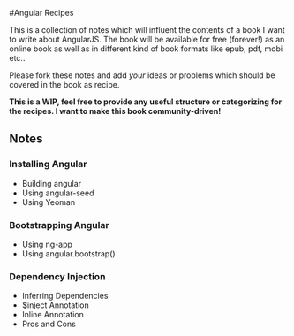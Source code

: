 #Angular Recipes

This is a collection of notes which will influent the contents of a book I want to write
about AngularJS. The book will be available for free (forever!) as an online book as well 
as in different kind of book formats like epub, pdf, mobi etc..

Please fork these notes and add *your* ideas or problems which should be covered in the
book as recipe.

**This is a WIP, feel free to provide any useful structure or categorizing for the recipes.
I want to make this book community-driven!**

## Notes

### Installing Angular
- Building angular
- Using angular-seed
- Using Yeoman

### Bootstrapping Angular
- Using ng-app
- Using angular.bootstrap()

### Dependency Injection
- Inferring Dependencies
- $inject Annotation
- Inline Annotation
- Pros and Cons
